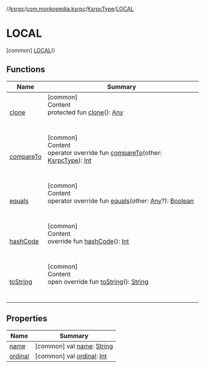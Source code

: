 //[ksrpc](../../../index.md)/[com.monkopedia.ksrpc](../../index.md)/[KsrpcType](../index.md)/[LOCAL](index.md)



# LOCAL  
 [common] [LOCAL](index.md)()  
   


## Functions  
  
|  Name|  Summary| 
|---|---|
| <a name="kotlin/Enum/clone/#/PointingToDeclaration/"></a>[clone](index.md#%5Bkotlin%2FEnum%2Fclone%2F%23%2FPointingToDeclaration%2F%5D%2FFunctions%2F-909481617)| <a name="kotlin/Enum/clone/#/PointingToDeclaration/"></a>[common]  <br>Content  <br>protected fun [clone](index.md#%5Bkotlin%2FEnum%2Fclone%2F%23%2FPointingToDeclaration%2F%5D%2FFunctions%2F-909481617)(): [Any](https://kotlinlang.org/api/latest/jvm/stdlib/kotlin/-any/index.html)  <br><br><br>
| <a name="kotlin/Enum/compareTo/#com.monkopedia.ksrpc.KsrpcType/PointingToDeclaration/"></a>[compareTo](index.md#%5Bkotlin%2FEnum%2FcompareTo%2F%23com.monkopedia.ksrpc.KsrpcType%2FPointingToDeclaration%2F%5D%2FFunctions%2F-909481617)| <a name="kotlin/Enum/compareTo/#com.monkopedia.ksrpc.KsrpcType/PointingToDeclaration/"></a>[common]  <br>Content  <br>operator override fun [compareTo](index.md#%5Bkotlin%2FEnum%2FcompareTo%2F%23com.monkopedia.ksrpc.KsrpcType%2FPointingToDeclaration%2F%5D%2FFunctions%2F-909481617)(other: [KsrpcType](../index.md)): [Int](https://kotlinlang.org/api/latest/jvm/stdlib/kotlin/-int/index.html)  <br><br><br>
| <a name="kotlin/Enum/equals/#kotlin.Any?/PointingToDeclaration/"></a>[equals](index.md#%5Bkotlin%2FEnum%2Fequals%2F%23kotlin.Any%3F%2FPointingToDeclaration%2F%5D%2FFunctions%2F-909481617)| <a name="kotlin/Enum/equals/#kotlin.Any?/PointingToDeclaration/"></a>[common]  <br>Content  <br>operator override fun [equals](index.md#%5Bkotlin%2FEnum%2Fequals%2F%23kotlin.Any%3F%2FPointingToDeclaration%2F%5D%2FFunctions%2F-909481617)(other: [Any](https://kotlinlang.org/api/latest/jvm/stdlib/kotlin/-any/index.html)?): [Boolean](https://kotlinlang.org/api/latest/jvm/stdlib/kotlin/-boolean/index.html)  <br><br><br>
| <a name="kotlin/Enum/hashCode/#/PointingToDeclaration/"></a>[hashCode](index.md#%5Bkotlin%2FEnum%2FhashCode%2F%23%2FPointingToDeclaration%2F%5D%2FFunctions%2F-909481617)| <a name="kotlin/Enum/hashCode/#/PointingToDeclaration/"></a>[common]  <br>Content  <br>override fun [hashCode](index.md#%5Bkotlin%2FEnum%2FhashCode%2F%23%2FPointingToDeclaration%2F%5D%2FFunctions%2F-909481617)(): [Int](https://kotlinlang.org/api/latest/jvm/stdlib/kotlin/-int/index.html)  <br><br><br>
| <a name="kotlin/Enum/toString/#/PointingToDeclaration/"></a>[toString](index.md#%5Bkotlin%2FEnum%2FtoString%2F%23%2FPointingToDeclaration%2F%5D%2FFunctions%2F-909481617)| <a name="kotlin/Enum/toString/#/PointingToDeclaration/"></a>[common]  <br>Content  <br>open override fun [toString](index.md#%5Bkotlin%2FEnum%2FtoString%2F%23%2FPointingToDeclaration%2F%5D%2FFunctions%2F-909481617)(): [String](https://kotlinlang.org/api/latest/jvm/stdlib/kotlin/-string/index.html)  <br><br><br>


## Properties  
  
|  Name|  Summary| 
|---|---|
| <a name="com.monkopedia.ksrpc/KsrpcType.LOCAL/name/#/PointingToDeclaration/"></a>[name](name.md)| <a name="com.monkopedia.ksrpc/KsrpcType.LOCAL/name/#/PointingToDeclaration/"></a> [common] val [name](name.md): [String](https://kotlinlang.org/api/latest/jvm/stdlib/kotlin/-string/index.html)   <br>
| <a name="com.monkopedia.ksrpc/KsrpcType.LOCAL/ordinal/#/PointingToDeclaration/"></a>[ordinal](ordinal.md)| <a name="com.monkopedia.ksrpc/KsrpcType.LOCAL/ordinal/#/PointingToDeclaration/"></a> [common] val [ordinal](ordinal.md): [Int](https://kotlinlang.org/api/latest/jvm/stdlib/kotlin/-int/index.html)   <br>

